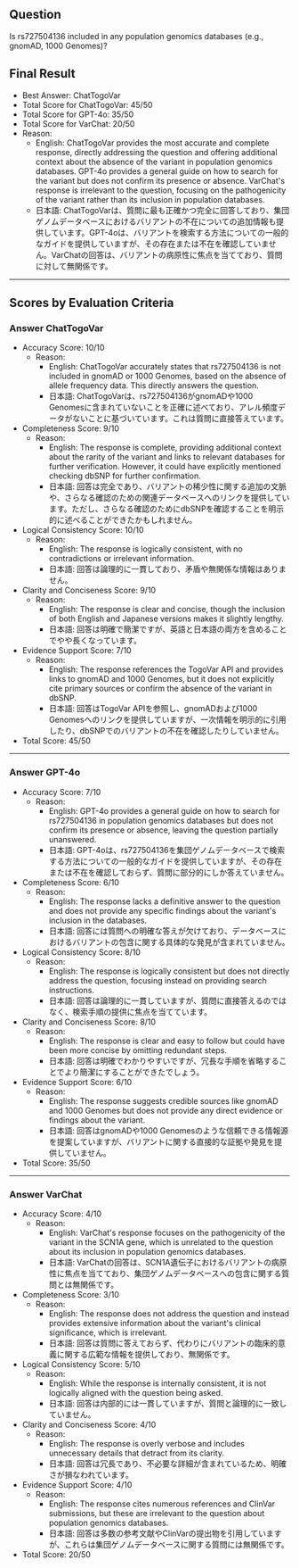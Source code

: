 ## Question

Is rs727504136 included in any population genomics databases (e.g., gnomAD, 1000 Genomes)?

## Final Result

- Best Answer: ChatTogoVar
- Total Score for ChatTogoVar: 45/50
- Total Score for GPT-4o: 35/50
- Total Score for VarChat: 20/50
- Reason:
  - English: ChatTogoVar provides the most accurate and complete response, directly addressing the question and offering additional context about the absence of the variant in population genomics databases. GPT-4o provides a general guide on how to search for the variant but does not confirm its presence or absence. VarChat's response is irrelevant to the question, focusing on the pathogenicity of the variant rather than its inclusion in population databases.
  - 日本語: ChatTogoVarは、質問に最も正確かつ完全に回答しており、集団ゲノムデータベースにおけるバリアントの不在についての追加情報も提供しています。GPT-4oは、バリアントを検索する方法についての一般的なガイドを提供していますが、その存在または不在を確認していません。VarChatの回答は、バリアントの病原性に焦点を当てており、質問に対して無関係です。

---

## Scores by Evaluation Criteria

### Answer ChatTogoVar
- Accuracy Score: 10/10
  - Reason: 
    - English: ChatTogoVar accurately states that rs727504136 is not included in gnomAD or 1000 Genomes, based on the absence of allele frequency data. This directly answers the question.
    - 日本語: ChatTogoVarは、rs727504136がgnomADや1000 Genomesに含まれていないことを正確に述べており、アレル頻度データがないことに基づいています。これは質問に直接答えています。
- Completeness Score: 9/10
  - Reason: 
    - English: The response is complete, providing additional context about the rarity of the variant and links to relevant databases for further verification. However, it could have explicitly mentioned checking dbSNP for further confirmation.
    - 日本語: 回答は完全であり、バリアントの稀少性に関する追加の文脈や、さらなる確認のための関連データベースへのリンクを提供しています。ただし、さらなる確認のためにdbSNPを確認することを明示的に述べることができたかもしれません。
- Logical Consistency Score: 10/10
  - Reason: 
    - English: The response is logically consistent, with no contradictions or irrelevant information.
    - 日本語: 回答は論理的に一貫しており、矛盾や無関係な情報はありません。
- Clarity and Conciseness Score: 9/10
  - Reason: 
    - English: The response is clear and concise, though the inclusion of both English and Japanese versions makes it slightly lengthy.
    - 日本語: 回答は明確で簡潔ですが、英語と日本語の両方を含めることでやや長くなっています。
- Evidence Support Score: 7/10
  - Reason: 
    - English: The response references the TogoVar API and provides links to gnomAD and 1000 Genomes, but it does not explicitly cite primary sources or confirm the absence of the variant in dbSNP.
    - 日本語: 回答はTogoVar APIを参照し、gnomADおよび1000 Genomesへのリンクを提供していますが、一次情報を明示的に引用したり、dbSNPでのバリアントの不在を確認したりしていません。
- Total Score: 45/50

---

### Answer GPT-4o
- Accuracy Score: 7/10
  - Reason: 
    - English: GPT-4o provides a general guide on how to search for rs727504136 in population genomics databases but does not confirm its presence or absence, leaving the question partially unanswered.
    - 日本語: GPT-4oは、rs727504136を集団ゲノムデータベースで検索する方法についての一般的なガイドを提供していますが、その存在または不在を確認しておらず、質問に部分的にしか答えていません。
- Completeness Score: 6/10
  - Reason: 
    - English: The response lacks a definitive answer to the question and does not provide any specific findings about the variant's inclusion in the databases.
    - 日本語: 回答には質問への明確な答えが欠けており、データベースにおけるバリアントの包含に関する具体的な発見が含まれていません。
- Logical Consistency Score: 8/10
  - Reason: 
    - English: The response is logically consistent but does not directly address the question, focusing instead on providing search instructions.
    - 日本語: 回答は論理的に一貫していますが、質問に直接答えるのではなく、検索手順の提供に焦点を当てています。
- Clarity and Conciseness Score: 8/10
  - Reason: 
    - English: The response is clear and easy to follow but could have been more concise by omitting redundant steps.
    - 日本語: 回答は明確でわかりやすいですが、冗長な手順を省略することでより簡潔にすることができたでしょう。
- Evidence Support Score: 6/10
  - Reason: 
    - English: The response suggests credible sources like gnomAD and 1000 Genomes but does not provide any direct evidence or findings about the variant.
    - 日本語: 回答はgnomADや1000 Genomesのような信頼できる情報源を提案していますが、バリアントに関する直接的な証拠や発見を提供していません。
- Total Score: 35/50

---

### Answer VarChat
- Accuracy Score: 4/10
  - Reason: 
    - English: VarChat's response focuses on the pathogenicity of the variant in the SCN1A gene, which is unrelated to the question about its inclusion in population genomics databases.
    - 日本語: VarChatの回答は、SCN1A遺伝子におけるバリアントの病原性に焦点を当てており、集団ゲノムデータベースへの包含に関する質問とは無関係です。
- Completeness Score: 3/10
  - Reason: 
    - English: The response does not address the question and instead provides extensive information about the variant's clinical significance, which is irrelevant.
    - 日本語: 回答は質問に答えておらず、代わりにバリアントの臨床的意義に関する広範な情報を提供しており、無関係です。
- Logical Consistency Score: 5/10
  - Reason: 
    - English: While the response is internally consistent, it is not logically aligned with the question being asked.
    - 日本語: 回答は内部的には一貫していますが、質問と論理的に一致していません。
- Clarity and Conciseness Score: 4/10
  - Reason: 
    - English: The response is overly verbose and includes unnecessary details that detract from its clarity.
    - 日本語: 回答は冗長であり、不必要な詳細が含まれているため、明確さが損なわれています。
- Evidence Support Score: 4/10
  - Reason: 
    - English: The response cites numerous references and ClinVar submissions, but these are irrelevant to the question about population genomics databases.
    - 日本語: 回答は多数の参考文献やClinVarの提出物を引用していますが、これらは集団ゲノムデータベースに関する質問には無関係です。
- Total Score: 20/50